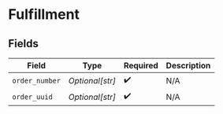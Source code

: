 # Fulfillment


## Fields

| Field              | Type               | Required           | Description        |
| ------------------ | ------------------ | ------------------ | ------------------ |
| `order_number`     | *Optional[str]*    | :heavy_check_mark: | N/A                |
| `order_uuid`       | *Optional[str]*    | :heavy_check_mark: | N/A                |